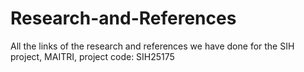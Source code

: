 # Research-and-References
All the links of the research and references we have done for the SIH project, MAITRI, project code: SIH25175
